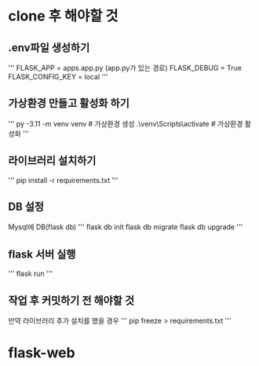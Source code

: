 # clone 후 해야할 것
## .env파일 생성하기
'''
FLASK_APP = apps.app.py (app.py가 있는 경로) 
FLASK_DEBUG = True
FLASK_CONFIG_KEY = local
'''
## 가상환경 만들고 활성화 하기
'''
py -3.11 -m venv venv # 가상환경 생성
.\venv\Scripts\activate # 가상환경 활성화
'''

## 라이브러리 설치하기
'''
pip install -r requirements.txt
'''
## DB 설정
Mysql에 DB(flask db) 
'''
flask db init
flask db migrate
flask db upgrade
'''

## flask 서버 실행
'''
flask run
'''

## 작업 후 커밋하기 전 해야할 것
만약 라이브러리 추가 설치를 했을 경우
'''
pip freeze > requirements.txt
'''
# flask-web
